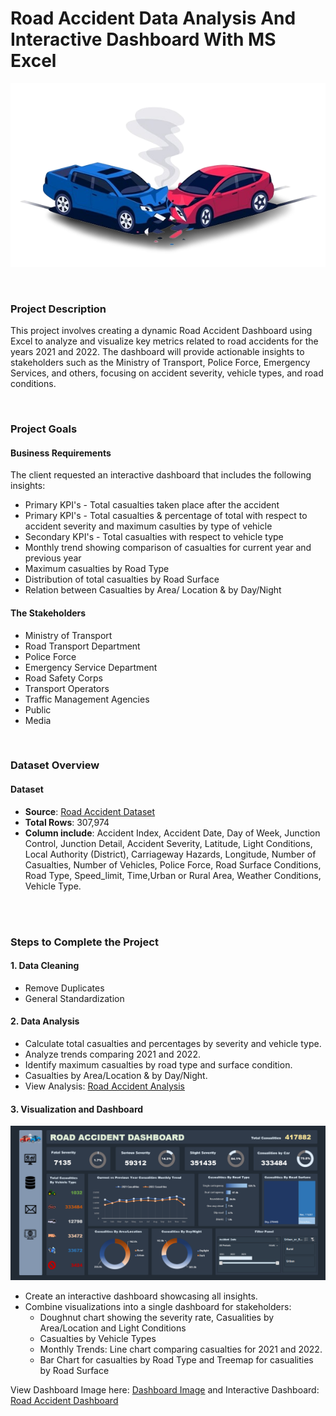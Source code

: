 # Road Accident Data Analysis And Interactive Dashboard With MS Excel

![profile image](Image/accident.png)

<BR>

### Project Description

This project involves creating a dynamic Road Accident Dashboard using Excel to analyze and visualize key metrics related to road accidents for the years 2021 and 2022. The dashboard will provide actionable insights to stakeholders such as the Ministry of Transport, Police Force, Emergency Services, and others, focusing on accident severity, vehicle types, and road conditions.

<br>

### Project Goals

#### Business Requirements
The client requested an interactive dashboard that includes the following insights:
- Primary KPI's - Total casualties  taken place after the accident
- Primary KPI's - Total casualties & percentage of total with respect to accident severity and maximum casulties by type of vehicle
- Secondary KPI's - Total casualties with respect to vehicle type
- Monthly trend showing comparison of casualties for current year and previous year
- Maximum casualties by Road Type
- Distribution of total casualties by Road Surface
- Relation between Casualties by Area/ Location & by Day/Night


#### The Stakeholders
- Ministry of Transport
- Road Transport Department
- Police Force
- Emergency Service Department
- Road Safety Corps
- Transport Operators
- Traffic Management Agencies
- Public
- Media


<br>

### Dataset Overview

#### Dataset
- **Source**: [Road Accident Dataset](https://docs.google.com/spreadsheets/d/1y1cXn8qZIZGwWxbHPojfQndpdNcdXweZ/edit?usp=sharing&ouid=100554781607807743501&rtpof=true&sd=true)
- **Total Rows**: 307,974
- **Column include**: Accident Index, Accident Date, Day of Week, Junction Control, Junction Detail, Accident Severity, Latitude, Light Conditions, Local Authority (District), Carriageway Hazards, Longitude, Number of Casualties, Number of Vehicles, Police Force, Road Surface Conditions, Road Type, Speed_limit, Time,Urban or Rural Area, Weather Conditions, Vehicle Type.

<br>
<br>

### Steps to Complete the Project
#### 1. Data Cleaning
- Remove Duplicates
- General Standardization

#### 2. Data Analysis
- Calculate total casualties and percentages by severity and vehicle type.
- Analyze trends comparing 2021 and 2022.
- Identify maximum casualties by road type and surface condition.
- Casualties by Area/Location & by Day/Night.
- View Analysis: [Road Accident Analysis](https://docs.google.com/spreadsheets/d/1RmOgiJgMacvBl_bbB4b0ljBx6WzHXC6j/edit?usp=sharing&ouid=100554781607807743501&rtpof=true&sd=true)

#### 3. Visualization and Dashboard

![Dashboard image](Image/Dashboard.PNG)

- Create an interactive dashboard showcasing all insights.
- Combine visualizations into a single dashboard for stakeholders:
  - Doughnut chart showing the severity rate, Casualities by Area/Location and Light Conditions
  - Casualties by Vehicle Types
  - Monthly Trends: Line chart comparing casualties for 2021 and 2022.
  - Bar Chart for casualties by Road Type and Treemap for casualities by Road Surface


View Dashboard Image here: [Dashboard Image](https://drive.google.com/file/d/1RAQYHndrNr1_FLcdHYsKvdQh0drELTS3/view?usp=sharing) 
and Interactive Dashboard: [Road Accident Dashboard](https://docs.google.com/spreadsheets/d/1DtI5YA5ux77RReXSQo246VHGcZ59UErs/edit?usp=sharing&ouid=100554781607807743501&rtpof=true&sd=true)

<br>
